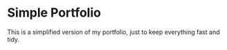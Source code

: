 # Simple Portfolio

This is a simplified version of my portfolio, just to keep everything fast and tidy.
